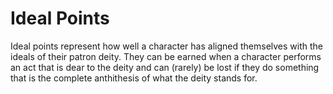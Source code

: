 # Ideal Points

Ideal points represent how well a character has aligned themselves with the ideals of their patron deity. They can be earned when a character performs an act that is dear to the deity and can (rarely) be lost if they do something that is the complete anthithesis of what the deity stands for.

